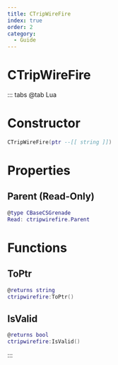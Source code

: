```yaml
---
title: CTripWireFire
index: true
order: 2
category:
  - Guide
---
```


# CTripWireFire

::: tabs
@tab Lua
# Constructor
```lua
CTripWireFire(ptr --[[ string ]])
```
# Properties
## Parent (Read-Only)
```lua
@type CBaseCSGrenade
Read: ctripwirefire.Parent
```
# Functions
## ToPtr
```lua
@returns string
ctripwirefire:ToPtr()
```
## IsValid
```lua
@returns bool
ctripwirefire:IsValid()
```

:::